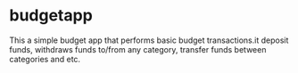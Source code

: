 # budgetapp
This a simple budget app that performs basic budget transactions.it deposit funds, withdraws funds to/from any category, transfer funds between categories and etc.
